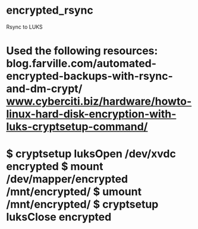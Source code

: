 # encrypted_rsync
Rsync to LUKS


Used the following resources:
blog.farville.com/automated-encrypted-backups-with-rsync-and-dm-crypt/
www.cyberciti.biz/hardware/howto-linux-hard-disk-encryption-with-luks-cryptsetup-command/
======================================================
$ cryptsetup luksOpen /dev/xvdc encrypted
$ mount /dev/mapper/encrypted /mnt/encrypted/
$ umount /mnt/encrypted/
$ cryptsetup luksClose encrypted
========================================================


